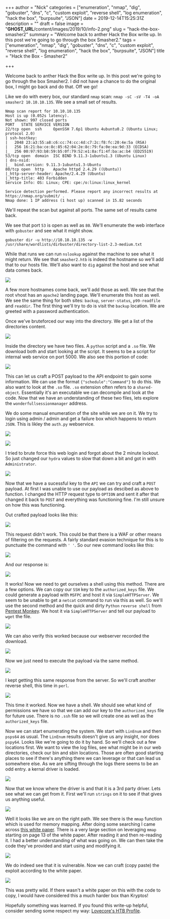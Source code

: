 +++
author = "Nick"
categories = ["enumeration", "nmap", "dig", "gobuster", "dns", "c", "custom exploit", "reverse shell", "log enumeration", "hack the box", "burpsuite", "JSON"]
date = 2019-12-14T15:25:31Z
description = ""
draft = false
image = "__GHOST_URL__/content/images/2019/10/info-2.png"
slug = "hack-the-box-smasher2"
summary = "Welcome back to anther Hack the Box write up. In this post we're going to go through the box Smasher2."
tags = ["enumeration", "nmap", "dig", "gobuster", "dns", "c", "custom exploit", "reverse shell", "log enumeration", "hack the box", "burpsuite", "JSON"]
title = "Hack the Box - Smasher2"

+++


Welcome back to anther Hack the Box write up. In this post we're going to go through the box Smasher2. I did not have a chance to do the original box, I might go back and do that. Off we go!

Like we do with every box, our standard ```nmap``` scan: ```nmap -sC -sV -T4 -oA smasher2 10.10.10.135```. We see a small set of results.

```
Nmap scan report for 10.10.10.135
Host is up (0.052s latency).
Not shown: 997 closed ports
PORT   STATE SERVICE VERSION
22/tcp open  ssh     OpenSSH 7.6p1 Ubuntu 4ubuntu0.2 (Ubuntu Linux; protocol 2.0)
| ssh-hostkey: 
|   2048 23:a3:55:a8:c6:cc:74:cc:4d:c7:2c:f8:fc:20:4e:5a (RSA)
|   256 16:21:ba:ce:8c:85:62:04:2e:8c:79:fa:0e:ea:9d:33 (ECDSA)
|_  256 00:97:93:b8:59:b5:0f:79:52:e1:8a:f1:4f:ba:ac:b4 (ED25519)
53/tcp open  domain  ISC BIND 9.11.3-1ubuntu1.3 (Ubuntu Linux)
| dns-nsid: 
|_  bind.version: 9.11.3-1ubuntu1.3-Ubuntu
80/tcp open  http    Apache httpd 2.4.29 ((Ubuntu))
|_http-server-header: Apache/2.4.29 (Ubuntu)
|_http-title: 403 Forbidden
Service Info: OS: Linux; CPE: cpe:/o:linux:linux_kernel

Service detection performed. Please report any incorrect results at https://nmap.org/submit/ .
Nmap done: 1 IP address (1 host up) scanned in 15.82 seconds
``` 
We'll repeat the scan but against all ports. The same set of results came back.

We see that port ```53``` is open as well as ```80```. We'll enumerate the web interface with ```gobuster``` and see what it might show. 
```
gobuster dir -u http://10.10.10.135 -w /usr/share/wordlists/dirbuster/directory-list-2.3-medium.txt
```


While that runs we can run ```nslookup``` against the machine to see what it might return. We see that ```smasher2.htb``` is indeed the hostname so we'll add that to our hosts file. We'll also want to ```dig``` against the host and see what data comes back.

![](/images/2019/10/image-48.png)

A few more hostnames come back, we'll add those as well. We see that the root vhost has an ```apache2``` landing page. We'll enumerate this host as well. We see the same thing for both sites: ```backup```, ```server-status```, ```p99-readfile``` and ```readdir```. The first thing we'll try to do is visit the ```backup``` location. We are greeted with a password authentication.

Once we've bruteforced our way into the directory. We get a list of the directories content.

![](/images/2019/10/image-49.png)

Inside the directory we have two files. A ```python``` script and a ```.so``` file. We download both and start looking at the script. It seems to be a script for internal web service on port 5000. We also see this portion of code:

![](/images/2019/10/image-50.png)

This can let us craft a POST payload to the API endpoint to gain some information. We can use the format ```{"schedule":"Command"}``` to do this. We also want to look at the ```.so``` file. ```.so``` extension often refers to a ```shared-object```. Essentially it's an executable we can decompile and look at the code. Now that we have an understanding of these two files, lets explore the ```wonderfullsessionmanager``` address.

We do some manual enumeration of the site while we are on it. We try to login using admin / admin and get a failure box which happens to return ```JSON```. This is likley the ```auth.py``` webservice.

![](/images/2019/10/image-51.png)

![](/images/2019/10/image-53.png)

I tried to brute force this web login and forgot about the 2 minute lockout. So just changed our ```hydra``` values to slow that down a bit and got in with ```Administrator```.

![](/images/2019/10/image-54.png)

Now that we have a sucessful key to the ```API``` we can try and craft a ```POST``` payload. At first I was unable to use our payload as descibed as above to function. I changed the HTTP request type to ```OPTION``` and sent it after that changed it back to ```POST``` and everything was functioning fine. I'm still unsure on how this was functioning.

Out crafted payload looks like this:

![](/images/2019/10/image-55.png)

This request didn't work. This could be that there is a WAF or other means of filtering on the requests. A fairly standard evasion technique for this is to punctuate the command with ```' '```. So our new command looks like this:

![](/images/2019/10/image-56.png)

And our response is:

![](/images/2019/10/image-57.png)

It works! Now we need to get ourselves a shell using this method. There are a few options. We can copy our ```SSH``` key to the ```authorized_keys``` file. We could generate a payload with ```MSFPC``` and host it via ```SimpleHTTPServer```. We seem to be unable to get a ```netcat``` command to run via this as well. So we'll use the second method and the quick and dirty ```Python``` ```reverse shell``` from [Pentest Monkey](http://pentestmonkey.net/cheat-sheet/shells/reverse-shell-cheat-sheet). We host it via ```SimpleHTTPServer``` and tell our payload to ```wget``` the file.

![](/images/2019/10/image-58.png)

We can also verify this worked because our webserver recorded the download.

![](/images/2019/10/image-59.png)

Now we just need to execute the payload via the same method.

![](/images/2019/10/image-60.png)

I kept getting this same response from the server. So we'll craft another reverse shell, this time in ```perl```.

![](/images/2019/10/image-61.png)

This time it worked. Now we have a shell. We should see what kind of permissions we have so that we can add our key to the ```authorized_keys``` file for future use. There is no ```.ssh``` file so we will create one as well as the ```authorized_keys``` file.

Now we can start enumerating the system. We start with ```LinEnum``` and then ```psps64``` as usual. The ```LinEnum``` results doesn't give us any insight, nor does ```pspy64```. Looks like we're going to do it by hand. So we'll check out a few locations first. We want to view the log files, see what might be in our web directories, check our bin and sbin locations. Those are often good starting places to see if there's anything there we can leverage or that can lead us somewhere else. As we are sifting through the logs there seems to be an odd entry. a kernal driver is loaded.

![](/images/2019/10/image-62.png)

Now that we know where the driver is and that it is a 3rd party driver. Lets see what we can get from it. First we'll run ```strings``` on it to see if that gives us anything useful.

![](/images/2019/10/image-63.png)

Well it looks like we are on the right path. We see there is the ```mmap``` function which is used for memory mapping. After doing some searching I came across [this white paper](https://labs.f-secure.com/assets/BlogFiles/mwri-mmap-exploitation-whitepaper-2017-09-18.pdf). There is a very large section on leveraging ```mmap``` starting on page 13 of the white paper. After reading it and then re-reading it. I had a better understanding of what was going on. We can then take the code they've provided and start using and modifying it.

![](/images/2019/10/image-64.png)

We do indeed see that it is vulnerable. Now we can craft (copy paste) the exploit according to the white paper.

![](/images/2019/10/image-65.png)

This was pretty wild. If there wasn't a white paper on this with the code to copy, I would have considered this a much harder box than Kryptos!

Hopefully something was learned. If you found this write-up helpful, consider sending some respect my way: [Lovecore's HTB Profile](https://www.hackthebox.eu/home/users/profile/95635).

